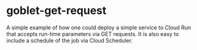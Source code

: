 # goblet-get-request

A simple example of how one could deploy a simple service to Cloud Run that accepts run-time parameters via GET requests. It is also easy to include a schedule of the job via Cloud Scheduler.
